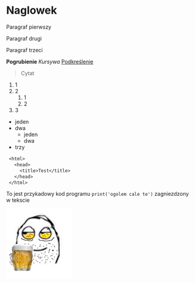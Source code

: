 # Naglowek

Paragraf pierwszy

Paragraf drugi

Paragraf trzeci

**Pogrubienie**
*Kursywa*
<ins>Podkreślenie</ins>

>Cytat

1. 1
2. 2
    1. 1
    2. 2
3. 3

- jeden
- dwa
    - jeden
    - dwa
- trzy

```
 <html>
   <head>
     <title>Test</title>
   </head>
 </html>
```

To jest przykadowy kod programu `print('ogolem cale te')` zagniezdzony w tekscie

![piwostudent](literalnieja.jpg)
